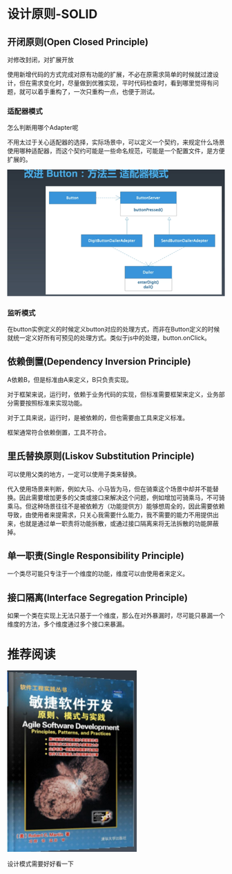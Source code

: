 # 设计原则-SOLID

## 开闭原则(Open Closed Principle)

对修改封闭，对扩展开放

使用新增代码的方式完成对原有功能的扩展，不必在原需求简单的时候就过渡设计，但在需求变化时，尽量做到优雅实现，平时代码检查时，看到哪里觉得有问题，就可以着手重构了，一次只重构一点，也便于测试。

### 适配器模式

怎么判断用哪个Adapter呢

不用太过于关心适配器的选择，实际场景中，可以定义一个契约，来规定什么场景使用哪种适配器，而这个契约可能是一些命名规范，可能是一个配置文件，是方便扩展的。

![image-20200613200856152](note.assets/image-20200613200856152.png)

### 监听模式

在button实例定义的时候定义button对应的处理方式，而非在Button定义的时候就统一定义好所有可预见的处理方式。类似于js中的处理，button.onClick。

## 依赖倒置(Dependency Inversion Principle)

A依赖B，但是标准由A来定义，B只负责实现。

对于框架来说，运行时，依赖于业务代码的实现，但标准需要框架来定义，业务部分需要按照标准来实现功能。

对于工具来说，运行时，是被依赖的，但也需要由工具来定义标准。

框架通常符合依赖倒置，工具不符合。

## 里氏替换原则(Liskov Substitution Principle)

可以使用父类的地方，一定可以使用子类来替换。

代入使用场景来判断，例如大马、小马皆为马，但在骑乘这个场景中却并不能替换。因此需要增加更多的父类或接口来解决这个问题，例如增加可骑乘马，不可骑乘马。但这种场景往往不是被依赖方（功能提供方）能够想周全的，因此需要依赖导致，由使用者来提需求，只关心我需要什么能力，我不需要的能力不用提供出来，也就是通过单一职责将功能拆散，或通过接口隔离来将无法拆散的功能屏蔽掉。

## 单一职责(Single Responsibility Principle)

一个类尽可能只专注于一个维度的功能，维度可以由使用者来定义。

## 接口隔离(Interface Segregation Principle)

如果一个类在实现上无法只基于一个维度，那么在对外暴漏时，尽可能只暴漏一个维度的方法，多个维度通过多个接口来暴漏。

# 推荐阅读

![image-20200614172602427](note.assets/image-20200614172602427.png)



设计模式需要好好看一下